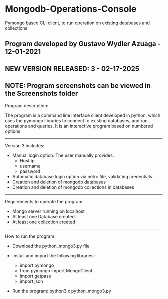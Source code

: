 # Mongodb-Operations-Console
Pymongo based CLI client, to run operation on existing databases and collections

Program developed by Gustavo Wydler Azuaga - 12-01-2021
--------------------------------------------------------------------------------------------
NEW VERSION RELEASED: 3 - 02-17-2025
--------------------------------------------------------------------------------------------

NOTE: Program screenshots can be viewed in the Screenshots folder
--------------------------------------------------------------------------------------------


Program description: 

The program is a command line interface client developed in python, which uses the pymongo libraries to connect to existing databases, and run operations and queries. It is an interactive program based on numbered options.

--------------------------------------------------------------------------------------------

Version 3 includes:

- Manual login option. The user manually provides:
  - Host ip
  - username
  - password
- Automatic database login option via netrc file, validating credentials.
- Creation and deletion of mongodb databases
- Creation and deletion of mongodb collections in databases

--------------------------------------------------------------------------------------------


Requirements to operate the program:

- Mongo server running on localhost
- At least one Database created
- At least one collection created

--------------------------------------------------------------------------------------------

How to run the program:

- Download the python_mongo3.py file
- Install and import the following libraries:
  - import pymongo
  - from pymongo import MongoClient
  - import getpass
  - import json

- Run the program: python3.x python_mongo3.py




